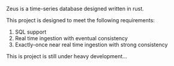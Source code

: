 Zeus is a time-series database designed written in rust.

This project is designed to meet the following requirements:

1. SQL support
2. Real time ingestion with eventual consistency
3. Exactly-once near real time ingestion with strong consistency

This is project is still under heavy development...


